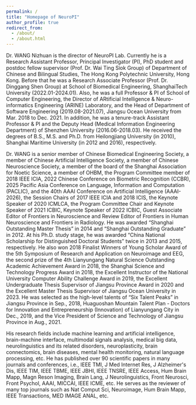 ```yaml
---
permalink: /
title: "Homepage of NeuroPI"
author_profile: true
redirect_from: 
  - /about/
  - /about.html
---
```


Dr. WANG Nizhuan is the director of NeuroPI Lab. Currently he is a Research Assistant Professor, Principal Investigator (PI), PhD student and postdoc fellow supervisor (Prof. Dr. Wai Ting Siok Group) of Department of Chinese and Bilingual Studies, The Hong Kong Polytechnic University, Hong Kong. Before that he was a Research Associate Professor (Prof. Dr. Dinggang Shen Group) at School of Biomedical Engineering, ShanghaiTech University (2022.01-2024.01). Also, he was a full Professor & PI of School of Computer Engineering, the Director of ARtificial Intelligence & Neuro-informatics Engineering (ARINE) Laboratory, and the Head of Department of Software Engineering (2019.08-2021.07), Jiangsu Ocean University from Mar. 2018 to Dec. 2021. In addition, he was a tenure-track Assistant Professor & PI and the Deputy Head (Medical Information Engineering Department) of Shenzhen University (2016.06-2018.03). He received the degrees of B.S., M.S. and Ph.D. from Heilongjiang University (in 2010), Shanghai Maritime University (in 2012 and 2016), respectively. 

Dr. WANG is a senior member of Chinese Biomedical Engineering Society, a member of Chinese Artificial Intelligence Society, a member of Chinese Neuroscience Society, a member of the board of the Shanghai Association for Noetic Science, a member of OHBM, the Program Committee member of 2018 IEEE ICIA, 2022 Chinese Conference on Biometric Recognition (CCBR), 2025 Pacific Asia Conference on Language, Information and Computation (PACLIC), and the 40th AAAI Conference on Artificial Intelligence (AAAI-2026), the Session Chairs of 2017 IEEE ICIA and 2018 ICIS, the Keynote Speaker of 2020 ICMLCA, the Program Committee Chair and Keynote Speaker of 2021 ICBIC, Keynote Speaker of 2022 ICBIC, Guest Associate Editor of Frontiers in Neuroscience and Review Editor of Frontiers in Human Neuroscience and Frontiers in Radiology. He was awarded “Shanghai Outstanding Master Thesis” in 2014 and “Shanghai Outstanding Graduate” in 2012. At his Ph.D. study stage, he was awarded “China National Scholarship for Distinguished Doctoral Students” twice in 2013 and 2015, respectively. He also won 2018 Finalist Winners of Young Scholar Award of the 5th Symposium of Research and Application on Neuroimage and EEG, the second prize of the 4th Lianyungang Natural Science Outstanding Academic Achievement Award in 2018, the Shanghai Science and Technology Progress Award in 2018, the Excellent Instructor of the National University Computer Ability Challenge Award in 2019, the Excellent Undergraduate Thesis Supervisor of Jiangsu Province Award in 2020 and the Excellent Master Thesis Supervisor of Jiangsu Ocean University in 2023. He was selected as the high-level talents of “Six Talent Peaks” in Jiangsu Province in Sep., 2018, Huaguoshan Mountain Talent Plan - Doctors for Innovation and Entrepreneurship (Innovation) of Lianyungang City in Dec., 2019, and the Vice President of Science and Technology of Jiangsu Province in Aug., 2021. 

His research fields include machine learning and artificial intelligence, brain-machine interface, multimodal signals analysis, medical big data, neurolinguistics and its related disorders, neuroplasticity, brain connectomics, brain diseases, mental health monitoring, natural language processing, etc. He has published over 90 scientific papers in many journals and conferences, i.e., IEEE TMI, J Med Internet Res, J Alzheimer's Dis, IEEE TIM, IEEE TBME, IEEE JBHI, IEEE TNSRE, IEEE Access, Hum Brain Mapp, Magn Reson Imaging, Brain Lang, J Neurolinguistics, Front Neurosci, Front Psychol, AAAI, MICCAI, IEEE ICME, etc. He serves as the reviewer of many top journals such as Nat Comput Sci, Neuroimage, Hum Brain Mapp, IEEE Transactions, MED IMAGE ANAL, etc. 



